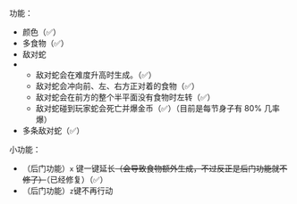 功能：

- 颜色（✅）
- 多食物（✅）
- 敌对蛇
- - 敌对蛇会在难度升高时生成。（✅）
  - 敌对蛇会冲向前、左、右方正对着的食物（✅）
  - 敌对蛇会在前方的整个半平面没有食物时左转（✅）
  - 敌对蛇碰到玩家蛇会死亡并爆金币（✅）（目前是每节身子有 80% 几率爆）
- 多条敌对蛇（✅）

小功能：

- （后门功能）``x`` 键一键延长~~（会导致食物额外生成，不过反正是后门功能就不修了）~~（已经修复）（✅）
- （后门功能）``z``键不再行动


